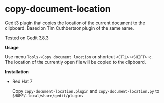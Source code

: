 # copy-document-location
Gedit3 plugin that copies the location of the current document to the clipboard. Based on Tim Cuthbertson plugin of the same name.

Tested on Gedit 3.8.3

**Usage**

Use menu ```Tools->Copy document location``` or shortcut ```<CTRL>+<SHIFT>+c```. The location of the currently open file  will be copied to the clipboard.

**Installation**

* Red Hat 7

  Copy ```copy-document-location.plugin``` and ```copy-document-location.py``` to ```$HOME/.local/share/gedit/plugins```



